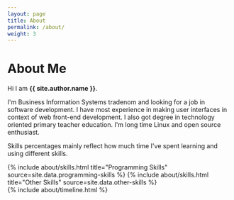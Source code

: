 ```yaml
---
layout: page
title: About
permalink: /about/
weight: 3
---
```


# **About Me**

Hi I am **{{ site.author.name }}**. <br>

I'm Business Information Systems tradenom and looking for a job in software
development. I have most experience in making user interfaces in context of web
front-end development. I also got degree in technology oriented primary teacher
education. I'm long time Linux and open source enthusiast.

Skills percentages mainly reflect how much time I've spent learning and using
different skills.

<div class="row">
{% include about/skills.html title="Programming Skills" source=site.data.programming-skills %}
{% include about/skills.html title="Other Skills" source=site.data.other-skills %}
</div>

<div class="row">
{% include about/timeline.html %}
</div>
